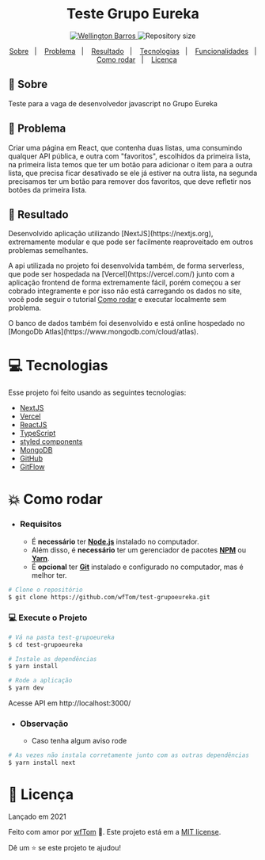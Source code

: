 <h1 align="center">
    Teste Grupo Eureka
</h1>

<p align="center">
   <a href="https://www.linkedin.com/in/wellington-barros-593ba0137/">
      <img alt="Wellington Barros" src="https://img.shields.io/badge/-Wellington%20Barros-8257E5?style=flat&logo=Linkedin&logoColor=white" />
   </a>
  <img alt="Repository size" src="https://img.shields.io/github/repo-size/wfTom/test-grupoeureka?color=774DD6">
</p>

<p align="center">
  <a href="#bookmark-sobre">Sobre</a>&nbsp;&nbsp;&nbsp;|&nbsp;&nbsp;&nbsp;
  <a href="#bookmark-problema">Problema</a>&nbsp;&nbsp;&nbsp;|&nbsp;&nbsp;&nbsp;
  <a href="#bookmark-resultado">Resultado</a>&nbsp;&nbsp;&nbsp;|&nbsp;&nbsp;&nbsp;
  <a href="#computer-tecnologias">Tecnologias</a>&nbsp;&nbsp;&nbsp;|&nbsp;&nbsp;&nbsp;
  <a href="#rocket-funcionalidades">Funcionalidades</a>&nbsp;&nbsp;&nbsp;|&nbsp;&nbsp;&nbsp;
  <a href="#construction_worker-como-rodar">Como rodar</a>&nbsp;&nbsp;&nbsp;|&nbsp;&nbsp;&nbsp;
  <a href="#memo-licença">Licença</a>
</p>

## :bookmark: Sobre

Teste para a vaga de desenvolvedor javascript no Grupo Eureka

## :bookmark: Problema

Criar uma página em React, que contenha duas listas, uma consumindo
qualquer API pública, e outra com "favoritos", escolhidos da primeira
lista, na primeira lista temos que ter um botão para adicionar o item
para a outra lista, que precisa ficar desativado se ele já estiver na
outra lista, na segunda precisamos ter um botão para remover dos
favoritos, que deve refletir nos botões da primeira lista.

## :bookmark: Resultado

<p>Desenvolvido aplicação utilizando [NextJS](https://nextjs.org), extremamente modular e que pode ser facilmente reaproveitado em outros problemas semelhantes.</p>
<p>A api utilizada no projeto foi desenvolvida também, de forma serverless, que pode ser hospedada na [Vercel](https://vercel.com/) junto com a aplicação frontend de forma extremamente fácil, porém começou a ser cobrado integramente e por isso não está carregando os dados no site, você pode seguir o tutorial <a href="#construction_worker-como-rodar">Como rodar</a> e executar localmente sem problema.</p>
<p>O banco de dados também foi desenvolvido e está online hospedado no [MongoDb Atlas](https://www.mongodb.com/cloud/atlas).</p>

# :computer: Tecnologias

Esse projeto foi feito usando as seguintes tecnologias:

- [NextJS](https://nextjs.org)
- [Vercel](https://vercel.com/)
- [ReactJS](https://reactjs.org/)
- [TypeScript](https://www.typescriptlang.org/)
- [styled components](https://styled-components.com/)
- [MongoDB](https://www.mongodb.com/)
- [GitHub](https://github.com/)
- [GitFlow](https://github.com/topics/gitflow)

# :boom: Como rodar

- ### **Requisitos**

  - É **necessário** ter **[Node.js](https://nodejs.org/en/)** instalado
    no computador.
  - Além disso, é **necessário** ter um gerenciador de pacotes
    **[NPM](https://www.npmjs.com/)** ou **[Yarn](https://yarnpkg.com/)**.
  - É **opcional** ter **[Git](https://git-scm.com/)** instalado e
    configurado no computador, mas é melhor ter.

```bash
# Clone o repositório
$ git clone https://github.com/wfTom/test-grupoeureka.git
```

### 💻 Execute o Projeto

```bash
# Vá na pasta test-grupoeureka
$ cd test-grupoeureka

# Instale as dependências
$ yarn install

# Rode a aplicação
$ yarn dev
```

Acesse API em http://localhost:3000/

- ### **Observação**

  - Caso tenha algum aviso rode

```bash
# As vezes não instala corretamente junto com as outras dependências
$ yarn install next
```

# :closed_book: Licença

Lançado em 2021

Feito com amor por [wfTom](https://github.com/wfTom) 🚀. Este projeto está em
a [MIT license](./LICENSE).

Dê um ⭐️ se este projeto te ajudou!
